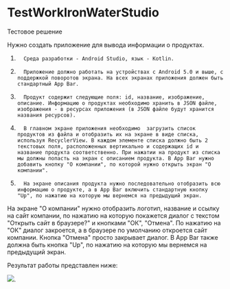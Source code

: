 # TestWorkIronWaterStudio

Тестовое решение

Нужно создать приложение для вывода информации о продуктах.

1.       Среда разработки - Android Studio, язык - Kotlin.

2.       Приложение должно работать на устройствах с Android 5.0 и выше, c поддержкой поворотов экрана. На всех экранах приложения должен быть стандартный App Bar.

3.       Продукт содержит следующие поля: id, название, изображение, описание. Информацию о продуктах необходимо хранить в JSON файле, изображения - в ресурсах приложения (в JSON файле будут хранится названия ресурсов).

4.       В главном экране приложения необходимо  загрузить список продуктов из файла и отобразить их на экране в виде списка, используя RecyclerView. В каждом элементе списка должно быть 2 текстовых поля, расположенных вертикально и содержащих id и название продукта соответственно. При нажатии на продукт из списка мы должны попасть на экран с описанием продукта. В App Bar нужно добавить кнопку "О компании", по которой нужно открыть экран "О компании".

5.       На экране описания продукта нужно последовательно отобразить всю информацию о продукте, а в App Bar включить стандартную кнопку "Up", по нажатию на которую мы вернемся на предыдущий экран.

На экране "О компании" нужно отобразить логотип, название и ссылку на сайт компании, по нажатию на которую покажется диалог с текстом "Открыть сайт в браузере?" и кнопками "ОК", "Отмена". По нажатию на "ОК" диалог закроется, а в браузере по умолчанию откроется сайт компании. Кнопка "Отмена" просто закрывает диалог. В App Bar также должна быть кнопка "Up", по нажатию на которую мы вернемся на предыдущий экран.

Результат работы представлен ниже:

<img src = "./screen/Record_2022-04-05-20-32-53.gif">.

 
 

